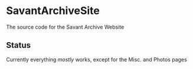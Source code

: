 # SavantArchiveSite
The source code for the Savant Archive Website

## Status
Currently everything *mostly* works, except for the Misc. and Photos pages
